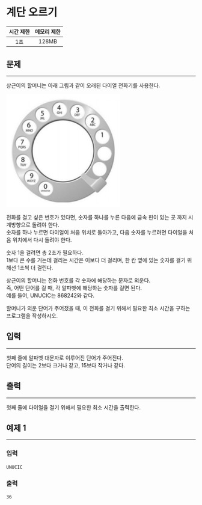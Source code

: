 계단 오르기
============================
|시간 제한|메모리 제한|
|:---:|:---:|
|1초|128MB|

## 문제
-------
상근이의 할머니는 아래 그림과 같이 오래된 다이얼 전화기를 사용한다.</br>

<img src="./dial.jpg" height="300">

전화를 걸고 싶은 번호가 있다면, 숫자를 하나를 누른 다음에 금속 핀이 있는 곳 까지 시계방향으로 돌려야 한다.</br>
숫자를 하나 누르면 다이얼이 처음 위치로 돌아가고, 다음 숫자를 누르려면 다이얼을 처음 위치에서 다시 돌려야 한다.</br>

숫자 1을 걸려면 총 2초가 필요하다.</br>
1보다 큰 수를 거는데 걸리는 시간은 이보다 더 걸리며, 한 칸 옆에 있는 숫자를 걸기 위해선 1초씩 더 걸린다.</br>

상근이의 할머니는 전화 번호를 각 숫자에 해당하는 문자로 외운다.</br>
즉, 어떤 단어를 걸 때, 각 알파벳에 해당하는 숫자를 걸면 된다.</br>
예를 들어, UNUCIC는 868242와 같다.

할머니가 외운 단어가 주어졌을 때, 이 전화를 걸기 위해서 필요한 최소 시간을 구하는 프로그램을 작성하시오.</br>

## 입력
-------
첫째 줄에 알파벳 대문자로 이루어진 단어가 주어진다.</br>
단어의 길이는 2보다 크거나 같고, 15보다 작거나 같다.</br>

## 출력
-------
첫째 줄에 다이얼을 걸기 위해서 필요한 최소 시간을 출력한다.</br>

## 예제 1
-------
### 입력
```
UNUCIC
```
### 출력
```
36
```
